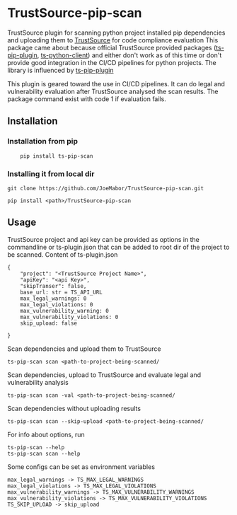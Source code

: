 # TrustSource-pip-scan

TrustSource plugin for scanning python project installed pip dependencies and uploading them to [TrustSource](https://app.trustsource.io) for code compliance evaluation 
This package came about because official TrustSource provided packages ([ts-pip-plugin](https://github.com/TrustSource/ts-pip-plugin), [ts-python-client](https://github.com/TrustSource/ts-python-client)) and  either don't work as of this time or don't provide good integration in the CI/CD pipelines for python projects.
The library is influenced by [ts-pip-plugin](https://github.com/TrustSource/ts-pip-plugin)

This plugin is geared toward the use in CI/CD pipelines. It can do legal and vulnerability evaluation after TrustSource analysed the scan results. 
The package command exist with code 1 if evaluation fails.


## Installation

### Installation from pip

```
    pip install ts-pip-scan
```

### Installing it from local dir

```
git clone https://github.com/JoeMabor/TrustSource-pip-scan.git

pip install <path>/TrustSource-pip-scan

```
 

## Usage

TrustSource project and api key can be provided as options in the commandline or ts-plugin.json that can be added to root dir of the project to be scanned.
Content of ts-plugin.json

```
{
    "project": "<TrustSource Project Name>",
    "apiKey": "<api Key>",
    "skipTranser": false,
    base_url: str = TS_API_URL
    max_legal_warnings: 0
    max_legal_violations: 0
    max_vulnerability_warning: 0
    max_vulnerability_violations: 0
    skip_upload: false
    
}

```
Scan dependencies and upload them to TrustSource 
```
ts-pip-scan scan <path-to-project-being-scanned/
```
Scan dependencies, upload to TrustSource and evaluate legal and vulnerability analysis
```
ts-pip-scan scan -val <path-to-project-being-scanned/
```
Scan dependencies without uploading results

```
ts-pip-scan scan --skip-upload <path-to-project-being-scanned/
```

For info about options, run 

```
ts-pip-scan --help
ts-pip-scan scan --help
```

Some configs can be set as environment variables

    max_legal_warnings -> TS_MAX_LEGAL_WARNINGS
    max_legal_violations -> TS_MAX_LEGAL_VIOLATIONS
    max_vulnerability_warnings -> TS_MAX_VULNERABILITY_WARNINGS
    max_vulnerability_violations -> TS_MAX_VULNERABILITY_VIOLATIONS
    TS_SKIP_UPLOAD -> skip_upload